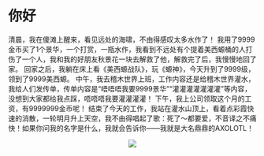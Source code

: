 # 你好



清晨，我在傻滩上醒来，看见远处的海啸，不由得感叹太多水作了！ 我用了9999金币买了1个景华，一个打赏，一瓶水作，我看到不远处有个提着美西螈桶的人打伤了一个人，我和我的好朋友秋景花一块去解救了他，解救完了后，我慢慢地回了家。 回家之后，我躺在床上看《美西螈战队》，玩《螈神》，今天升到了9999级，领到了9999美西螈。 中午，我去稽木世界上班，工作内容还是给稽木世界灌水，我给人们发传单，传单内容是“唔唔唔我要9999景华”“灌灌灌灌灌灌灌”等内容，没想到大家都给我点踩，唔唔唔我要灌灌灌灌！ 下午，我上公司领取这个月的工资，有9999999金币呢！ 结束了今天的工作，我站在灌水山顶上，看着点彩霞快速的消散，一轮明月升上天空，我不由得唱起了歌：死了～都要爱，不音译之不痛快！如果你问我的名字是什么，我就会告诉你——我就是大名鼎鼎的AXOLOTL！



<div align="center">
  <img src="https://raw.githubusercontent.com/Gtd232/Gtd232/main/github-metrics.svg"><br>
</div>
